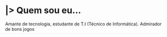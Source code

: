 <h1>|> Quem sou eu...</h1>
<p>Amante de tecnologia, estudante de T.I (Técnico de Informática). Admirador de bons jogos</p>